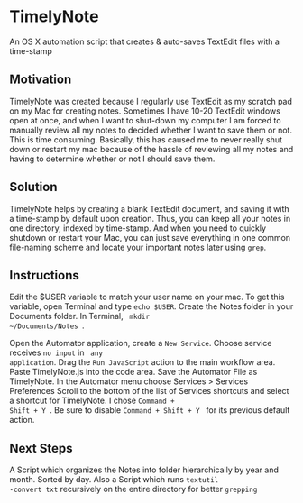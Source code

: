 # TimelyNote
An OS X automation script that creates &amp; auto-saves TextEdit files with a time-stamp

## Motivation
TimelyNote was created because I regularly use TextEdit as my scratch pad on my Mac for creating notes. Sometimes I have 10-20 TextEdit windows open at once, and when I want to shut-down my computer I am forced to manually review all my notes to decided whether I want to save them or not. This is time consuming. Basically, this has caused me to never really shut down or restart my mac because of the hassle of reviewing all my notes and having to determine whether or not I should save them.

## Solution

TimelyNote helps by creating a blank TextEdit document, and saving it with a time-stamp by default upon creation. Thus, you can keep all your notes in one directory, indexed by time-stamp. And when you need to quickly shutdown or restart your Mac, you can just save everything in one common file-naming scheme and locate your important notes later using <code>grep</code>. 

## Instructions

Edit the $USER variable to match your user name on your mac. To get this variable, open Terminal and type <code>echo $USER</code>.
Create the Notes folder in your Documents folder. In Terminal, <code> mkdir ~/Documents/Notes </code>.

Open the Automator application, create a <code>New Service</code>.
Choose service receives <code>no input</code> in <code> any application</code>.
Drag the <code>Run JavaScript</code> action to the main workflow area.
Paste TimelyNote.js into the code area.
Save the Automator File as TimelyNote.
In the Automator menu choose Services > Services Preferences
Scroll to the bottom of the list of Services shortcuts and select a shortcut for TimelyNote. I chose <code>Command + Shift + Y </code>. Be sure to disable <code>Command + Shift + Y </code> for its previous default action. 

## Next Steps

A Script which organizes the Notes into folder hierarchically by year and month. Sorted by day.
Also a Script which runs <code>textutil -convert txt</code> recursively on the entire directory for better <code>grepping</code>

